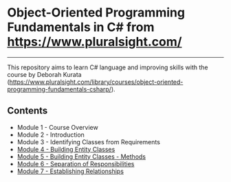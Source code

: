 # Object-Oriented Programming Fundamentals in C# from https://www.pluralsight.com/

------

This repository aims to learn C# language and improving skills with the course by Deborah Kurata (https://www.pluralsight.com/library/courses/object-oriented-programming-fundamentals-csharp/).

## Contents

- Module 1 - Course Overview
- Module 2 - Introduction
- Module 3 - Identifying Classes from Requirements
- [Module 4 - Building Entity Classes](module_04/ACM)
- [Module 5 - Building Entity Classes - Methods](module_05/ACM)
- [Module 6 - Separation of Responsibilities](module_06/ACM)
- [Module 7 - Establishing Relationships](module_07/ACM)
